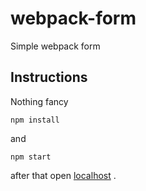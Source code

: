 # webpack-form
Simple webpack form
## Instructions
Nothing fancy
```
npm install
```
and
```
npm start
```
after that open [localhost](http://localhost:3000/) .